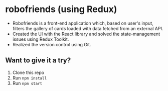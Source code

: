# robofriends (using Redux)
- Robofriends is a front-end application which, based on user's input, filters the gallery of cards loaded with data fetched from an external API.
- Created the UI with the React library and solved the state-management issues using Redux Toolkit.
- Realized the version control using Git.

## Want to give it a try?

1. Clone this repo
2. Run `npm install`
3. Run `npm start`
